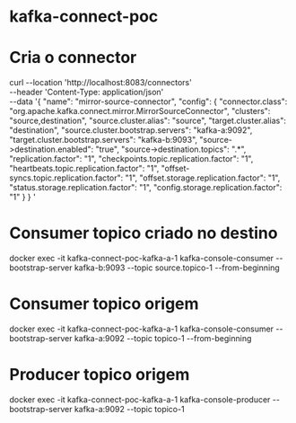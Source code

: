 # kafka-connect-poc

# Cria o connector

curl --location 'http://localhost:8083/connectors' \
--header 'Content-Type: application/json' \
--data '{
  "name": "mirror-source-connector",
  "config": {
    "connector.class": "org.apache.kafka.connect.mirror.MirrorSourceConnector",
    "clusters": "source,destination",
    "source.cluster.alias": "source",
    "target.cluster.alias": "destination",
    "source.cluster.bootstrap.servers": "kafka-a:9092",
    "target.cluster.bootstrap.servers": "kafka-b:9093",
    "source->destination.enabled": "true",
    "source->destination.topics": ".*",
    "replication.factor": "1",
    "checkpoints.topic.replication.factor": "1",
    "heartbeats.topic.replication.factor": "1",
    "offset-syncs.topic.replication.factor": "1",
    "offset.storage.replication.factor": "1",
    "status.storage.replication.factor": "1",
    "config.storage.replication.factor": "1"
  }
}
'

# Consumer topico criado no destino
docker exec -it kafka-connect-poc-kafka-a-1 kafka-console-consumer --bootstrap-server kafka-b:9093 --topic source.topico-1 --from-beginning

# Consumer topico origem
docker exec -it kafka-connect-poc-kafka-a-1 kafka-console-consumer --bootstrap-server kafka-a:9092 --topic topico-1 --from-beginning

# Producer topico origem
docker exec -it kafka-connect-poc-kafka-a-1 kafka-console-producer --bootstrap-server kafka-a:9092 --topic topico-1
